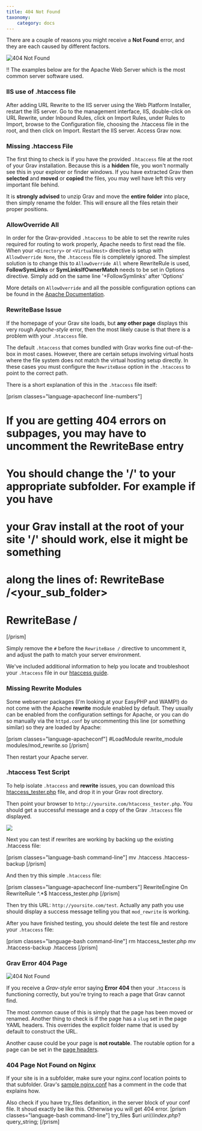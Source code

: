 ```yaml
---
title: 404 Not Found
taxonomy:
    category: docs
---
```


There are a couple of reasons you might receive a **Not Found** error, and they are each caused by different factors.

![404 Not Found](404-not-found.png?classes=shadow)

!! The examples below are for the Apache Web Server which is the most common server software used.

### IIS use of .htaccess file
After adding URL Rewrite to the IIS server using the Web Platform Installer, restart the IIS server. Go to the management interface, IIS, double-click on URL Rewrite, under Inbound Rules, click on Import Rules, under Rules to Import, browse to the Configuration file, choosing the .htaccess file in the root, and then click on Import. Restart the IIS server. Access Grav now.

### Missing .htaccess File

The first thing to check is if you have the provided `.htaccess` file at the root of your Grav installation. Because this is a **hidden** file, you won't normally see this in your explorer or finder windows.  If you have extracted Grav then **selected** and **moved** or **copied** the files, you may well have left this very important file behind.

It is **strongly advised** to unzip Grav and move the **entire folder** into place, then simply rename the folder. This will ensure all the files retain their proper positions.

### AllowOverride All

In order for the Grav-provided `.htaccess` to be able to set the rewrite rules required for routing to work properly, Apache needs to first read the file.  When your `<Directory>` or `<VirtualHost>` directive is setup with `AllowOverride None`, the `.htaccess` file is completely ignored.  The simplest solution is to change this to `AllowOverride All`
where RewriteRule is used, **FollowSymLinks** or **SymLinksIfOwnerMatch** needs to be set in Options directive. Simply add on the same line '+FollowSymlinks' after 'Options'

More details on `AllowOverride` and all the possible configuration options can be found in the [Apache Documentation](http://httpd.apache.org/docs/2.4/mod/core.html#allowoverride).

### RewriteBase Issue

If the homepage of your Grav site loads, but **any other page** displays this very rough _Apache-style_ error, then the most likely cause is that there is a problem with your `.htaccess` file.

The default `.htaccess` that comes bundled with Grav works fine out-of-the-box in most cases.  However, there are certain setups involving virtual hosts where the file system does not match the virtual hosting setup directly.  In these cases you must configure the `RewriteBase` option in the `.htaccess` to point to the correct path.

There is a short explanation of this in the `.htaccess` file itself:

[prism classes="language-apacheconf line-numbers"]
##
# If you are getting 404 errors on subpages, you may have to uncomment the RewriteBase entry
# You should change the '/' to your appropriate subfolder. For example if you have
# your Grav install at the root of your site '/' should work, else it might be something
# along the lines of: RewriteBase /<your_sub_folder>
##

# RewriteBase /
[/prism]

Simply remove the `#` before the `RewriteBase /` directive to uncomment it, and adjust the path to match your server environment.

We've included additional information to help you locate and troubleshoot your `.htaccess` file in our [htaccess guide](../htaccess).

### Missing Rewrite Modules

Some webserver packages (I'm looking at your EasyPHP and WAMP!) do not come with the Apache **rewrite** module enabled by default. They usually can be enabled from the configuration settings for Apache, or you can do so manually via the `httpd.conf` by uncommenting this line (or something similar) so they are loaded by Apache:

[prism classes="language-apacheconf"]
#LoadModule rewrite_module modules/mod_rewrite.so
[/prism]

Then restart your Apache server.

### .htaccess Test Script

To help isolate `.htaccess` and **rewrite** issues, you can download this [htaccess_tester.php](https://gist.githubusercontent.com/rhukster/a727fb70d9341536d49980d1239bd97e/raw/a3078da16b894ba86f9d000bcfc4850e098199fc/htaccess_tester.php) file, and drop it in your Grav root directory.

Then point your browser to `http://yoursite.com/htaccess_tester.php`.  You should get a successful message and a copy of the Grav `.htaccess` file displayed.

![](htaccess_tester.png?classes=shadow)

Next you can test if rewrites are working by backing up the existing .htaccess file:

[prism classes="language-bash command-line"]
mv .htaccess .htaccess-backup
[/prism]

And then try this simple `.htaccess` file:

[prism classes="language-apacheconf line-numbers"]
<IfModule mod_rewrite.c>
    RewriteEngine On
    RewriteRule ^.*$ htaccess_tester.php
</IfModule>
[/prism]

Then try this URL: `http://yoursite.com/test`.  Actually any path you use should display a success message telling you that `mod_rewrite` is working.

After you have finished testing, you should delete the test file and restore your `.htaccess` file:

[prism classes="language-bash command-line"]
rm htaccess_tester.php
mv .htaccess-backup .htaccess
[/prism]

### Grav Error 404 Page

![404 Not Found](error-404.png?classes=shadow)

If you receive a _Grav-style_ error saying **Error 404** then your `.htaccess` is functioning correctly, but you're trying to reach a page that Grav cannot find.

The most common cause of this is simply that the page has been moved or renamed. Another thing to check is if the page has a `slug` set in the page YAML headers. This overrides the explicit folder name that is used by default to construct the URL.

Another cause could be your page is **not routable**. The routable option for a page can be set in the [page headers](../../content/headers).

### 404 Page Not Found on Nginx

If your site is in a subfolder, make sure your nginx.conf location points to that subfolder. Grav's [sample nginx.conf](https://github.com/getgrav/grav/blob/master/webserver-configs/nginx.conf) has a comment in the code that explains how.

Also check if you have try_files defanition, in the server block of your conf file. It shoud exactly be like this. Otherwise you will get 404 error.
[prism classes="language-bash command-line"]
try_files $uri $uri/ /index.php?$query_string;
[/prism]

